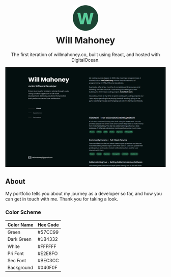 <!-- Title Container -->
<div align="center">
  <!-- Logo -->
  <img src="./public/logo192.png" alt="Your Logo" width="80" height="80">

  <!-- Title -->
  <h1 style="margin-top: 10px">Will Mahoney</h1>

  <!-- Subtitle -->
  <p>The first iteration of willmahoney.co, built using React, and hosted with DigitalOcean.</p>
</div>

<!-- Main Content -->

<!-- Image -->
![Alt text](./src/images/site.png)

## About

<!-- Text Paragraph -->
My portfolio tells you about my journey as a developer so far, and how you can get in touch with me. Thank you for taking a look.

<!-- Grid for Color Scheme -->
### Color Scheme
| Color Name | Hex Code |
|------------|----------|
| Green      | #57CC99  |
| Dark Green | #1B4332  |
| White      | #FFFFFF  |
| Pri Font   | #E2E8FO  |
| Sec Font   | #BEC3CC  |
| Background | #040F0F  |

<!-- Feel free to add more sections or customize the content according to your needs -->